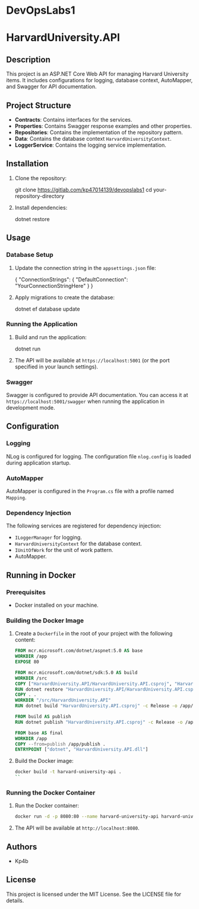 # DevOpsLabs1


# HarvardUniversity.API

## Description

This project is an ASP.NET Core Web API for managing Harvard University items. It includes configurations for logging, database context, AutoMapper, and Swagger for API documentation.

## Project Structure

- **Contracts**: Contains interfaces for the services.
- **Properties**: Contains Swagger response examples and other properties.
- **Repositories**: Contains the implementation of the repository pattern.
- **Data**: Contains the database context `HarvardUniversityContext`.
- **LoggerService**: Contains the logging service implementation.

## Installation

1. Clone the repository:
  
    git clone https://gitlab.com/kp47014139/devopslabs1
    cd your-repository-directory 


2. Install dependencies:
    
    dotnet restore


## Usage

### Database Setup

1. Update the connection string in the `appsettings.json` file:
    
    {
       "ConnectionStrings": {
           "DefaultConnection": "YourConnectionStringHere"
       }
    }


2. Apply migrations to create the database:
    
    dotnet ef database update


### Running the Application

1. Build and run the application:
    
    dotnet run


2. The API will be available at `https://localhost:5001` (or the port specified in your launch settings).

### Swagger

Swagger is configured to provide API documentation. You can access it at `https://localhost:5001/swagger` when running the application in development mode.

## Configuration

### Logging

NLog is configured for logging. The configuration file `nlog.config` is loaded during application startup.

### AutoMapper

AutoMapper is configured in the `Program.cs` file with a profile named `Mapping`.

### Dependency Injection

The following services are registered for dependency injection:
- `ILoggerManager` for logging.
- `HarvardUniversityContext` for the database context.
- `IUnitOfWork` for the unit of work pattern.
- AutoMapper.

## Running in Docker

### Prerequisites

- Docker installed on your machine.

### Building the Docker Image

1. Create a `Dockerfile` in the root of your project with the following content:

	```dockerfile
	FROM mcr.microsoft.com/dotnet/aspnet:5.0 AS base
	WORKDIR /app
	EXPOSE 80

	FROM mcr.microsoft.com/dotnet/sdk:5.0 AS build
	WORKDIR /src
	COPY ["HarvardUniversity.API/HarvardUniversity.API.csproj", "HarvardUniversity.API/"]
	RUN dotnet restore "HarvardUniversity.API/HarvardUniversity.API.csproj"
	COPY . .
	WORKDIR "/src/HarvardUniversity.API"
	RUN dotnet build "HarvardUniversity.API.csproj" -c Release -o /app/build

	FROM build AS publish
	RUN dotnet publish "HarvardUniversity.API.csproj" -c Release -o /app/publish

	FROM base AS final
	WORKDIR /app
	COPY --from=publish /app/publish .
	ENTRYPOINT ["dotnet", "HarvardUniversity.API.dll"]
	```

2. Build the Docker image:

	```bash
	docker build -t harvard-university-api .
	``
### Running the Docker Container

1. Run the Docker container:

	```bash
	docker run -d -p 8080:80 --name harvard-university-api harvard-university-api
	```
2. The API will be available at `http://localhost:8080`.

## Authors

- Kp4b

## License

This project is licensed under the MIT License. See the LICENSE file for details.

    